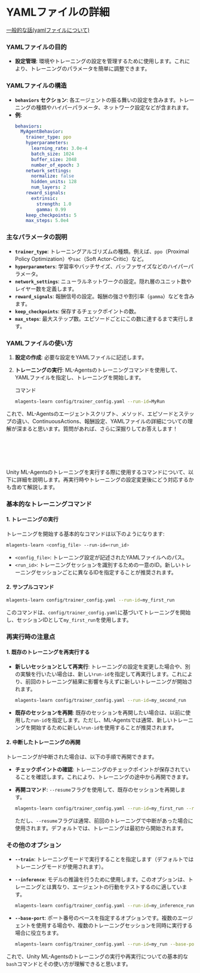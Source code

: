 # YAMLファイルの詳細

[一般的な話(yamlファイルについて)](3_6_YAML.md)

### YAMLファイルの目的

- **設定管理**: 環境やトレーニングの設定を管理するために使用します。これにより、トレーニングのパラメータを簡単に調整できます。

### YAMLファイルの構造

- **`behaviors` セクション**: 各エージェントの振る舞いの設定を含みます。トレーニングの種類やハイパーパラメータ、ネットワーク設定などが含まれます。
- **例**:
  ```yaml
  behaviors:
    MyAgentBehavior:
      trainer_type: ppo
      hyperparameters:
        learning_rate: 3.0e-4
        batch_size: 1024
        buffer_size: 2048
        number_of_epoch: 3
      network_settings:
        normalize: false
        hidden_units: 128
        num_layers: 2
      reward_signals:
        extrinsic:
          strength: 1.0
          gamma: 0.99
      keep_checkpoints: 5
      max_steps: 5.0e4
  ```

### 主なパラメータの説明

- **`trainer_type`**: トレーニングアルゴリズムの種類。例えば、`ppo`（Proximal Policy Optimization）や`sac`（Soft Actor-Critic）など。
- **`hyperparameters`**: 学習率やバッチサイズ、バッファサイズなどのハイパーパラメータ。
- **`network_settings`**: ニューラルネットワークの設定。隠れ層のユニット数やレイヤー数を定義します。
- **`reward_signals`**: 報酬信号の設定。報酬の強さや割引率（`gamma`）などを含みます。
- **`keep_checkpoints`**: 保存するチェックポイントの数。
- **`max_steps`**: 最大ステップ数。エピソードごとにこの数に達するまで実行します。

### YAMLファイルの使い方

1. **設定の作成**: 必要な設定をYAMLファイルに記述します。
2. **トレーニングの実行**: ML-Agentsのトレーニングコマンドを使用して、YAMLファイルを指定し、トレーニングを開始します。

   コマンド
   ```bash
   mlagents-learn config/trainer_config.yaml --run-id=MyRun
   ```

これで、ML-Agentsのエージェントスクリプト、メソッド、エピソードとステップの違い、ContinuousActions、報酬設定、YAMLファイルの詳細についての理解が深まると思います。質問があれば、さらに深掘りしてお答えします！

<br>

<br>

<br>

<br>

Unity ML-Agentsのトレーニングを実行する際に使用するコマンドについて、以下に詳細を説明します。再実行時やトレーニングの設定変更後にどう対応するかも含めて解説します。

### 基本的なトレーニングコマンド

#### 1. トレーニングの実行

トレーニングを開始する基本的なコマンドは以下のようになります:

```bash
mlagents-learn <config_file> --run-id=<run_id>
```

- `<config_file>`: トレーニング設定が記述されたYAMLファイルへのパス。
- `<run_id>`: トレーニングセッションを識別するための一意のID。新しいトレーニングセッションごとに異なるIDを指定することが推奨されます。

#### 2. サンプルコマンド

```bash
mlagents-learn config/trainer_config.yaml --run-id=my_first_run
```

このコマンドは、`config/trainer_config.yaml`に基づいてトレーニングを開始し、セッションIDとして`my_first_run`を使用します。

### 再実行時の注意点

#### 1. 既存のトレーニングを再実行する

- **新しいセッションとして再実行**: トレーニングの設定を変更した場合や、別の実験を行いたい場合は、新しい`run-id`を指定して再実行します。これにより、前回のトレーニング結果に影響を与えずに新しいトレーニングが開始されます。

  ```bash
  mlagents-learn config/trainer_config.yaml --run-id=my_second_run
  ```

- **既存のセッションを再開**: 既存のセッションを再開したい場合は、以前に使用した`run-id`を指定します。ただし、ML-Agentsでは通常、新しいトレーニングを開始するために新しい`run-id`を使用することが推奨されます。

#### 2. 中断したトレーニングの再開

トレーニングが中断された場合は、以下の手順で再開できます。

- **チェックポイントの確認**: トレーニングのチェックポイントが保存されていることを確認します。これにより、トレーニングの途中から再開できます。

- **再開コマンド**: `--resume`フラグを使用して、既存のセッションを再開します。

  ```bash
  mlagents-learn config/trainer_config.yaml --run-id=my_first_run --resume
  ```

  ただし、`--resume`フラグは通常、前回のトレーニングで中断があった場合に使用されます。デフォルトでは、トレーニングは最初から開始されます。

### その他のオプション

- **`--train`**: トレーニングモードで実行することを指定します（デフォルトではトレーニングモードが使用されます）。

- **`--inference`**: モデルの推論を行うために使用します。このオプションは、トレーニングとは異なり、エージェントの行動をテストするのに適しています。

  ```bash
  mlagents-learn config/trainer_config.yaml --run-id=my_inference_run --inference
  ```

- **`--base-port`**: ポート番号のベースを指定するオプションです。複数のエージェントを使用する場合や、複数のトレーニングセッションを同時に実行する場合に役立ちます。

  ```bash
  mlagents-learn config/trainer_config.yaml --run-id=my_run --base-port=5005
  ```

これで、Unity ML-Agentsのトレーニングの実行や再実行についての基本的な`bash`コマンドとその使い方が理解できると思います。




